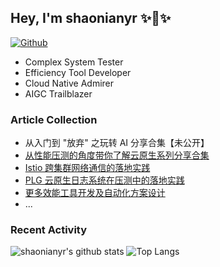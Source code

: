 ## Hey, I'm shaonianyr ✨🚀✨

[![Github](https://img.shields.io/github/followers/shaonianyr?label=Follow&style=social)](https://github.com/shaonianyr)

- Complex System Tester
- Efficiency Tool Developer
- Cloud Native Admirer
- AIGC Trailblazer

### Article Collection

- 从入门到 "放弃" 之玩转 AI 分享合集【未公开】
- [从性能压测的角度带你了解云原生系列分享合集](https://testerhome.com/topics/34062)
- [Istio 跨集群网络通信的落地实践](https://testerhome.com/topics/34442)
- [PLG 云原生日志系统在压测中的落地实践](https://testerhome.com/topics/34234)
- [更多效能工具开发及自动化方案设计](https://testerhome.com/shaonianyr)
- ...

### Recent Activity

<!--
![shaonianyr's github stats](https://github-readme-stats-git-masterrstaa-rickstaa.vercel.app/api?username=shaonianyr&show_icons=true&count_private=true&line_height=21&hide_border=true&theme=vue)
![Top Langs](https://https://github-readme-stats-git-masterrstaa-rickstaa.vercel.app/api/top-langs/?username=shaonianyr&hide=html&exclude_repo=python_vim&hide_border=true&layout=compact&theme=vue)
-->
<!-- 注释 [![trophy](https://github-profile-trophy.vercel.app/?username=shaonianyr&theme=flat&column=10&margin-w=10)](https://github.com/shaonianyr) -->

![shaonianyr's github stats](https://github-readme-stats-git-masterrstaa-rickstaa.vercel.app/api?username=shaonianyr&show_icons=true&count_private=true&line_height=40&hide_border=true&theme=vue)
![Top Langs](https://github-readme-stats-git-masterrstaa-rickstaa.vercel.app/api/top-langs/?username=shaonianyr&hide=html&exclude_repo=python_vim&hide_border=true&theme=vue)
